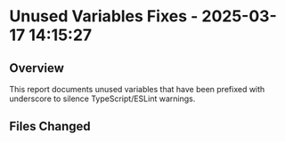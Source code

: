 # Unused Variables Fixes - 2025-03-17 14:15:27

## Overview

This report documents unused variables that have been prefixed with underscore
to silence TypeScript/ESLint warnings.

## Files Changed

